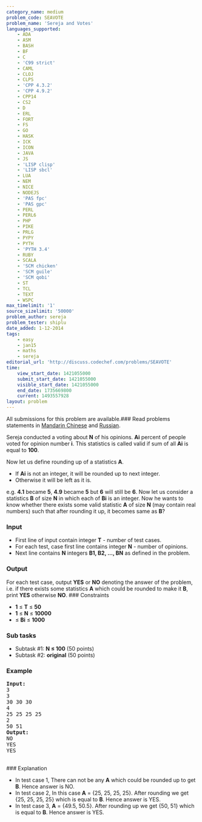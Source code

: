 ```yaml
---
category_name: medium
problem_code: SEAVOTE
problem_name: 'Sereja and Votes'
languages_supported:
    - ADA
    - ASM
    - BASH
    - BF
    - C
    - 'C99 strict'
    - CAML
    - CLOJ
    - CLPS
    - 'CPP 4.3.2'
    - 'CPP 4.9.2'
    - CPP14
    - CS2
    - D
    - ERL
    - FORT
    - FS
    - GO
    - HASK
    - ICK
    - ICON
    - JAVA
    - JS
    - 'LISP clisp'
    - 'LISP sbcl'
    - LUA
    - NEM
    - NICE
    - NODEJS
    - 'PAS fpc'
    - 'PAS gpc'
    - PERL
    - PERL6
    - PHP
    - PIKE
    - PRLG
    - PYPY
    - PYTH
    - 'PYTH 3.4'
    - RUBY
    - SCALA
    - 'SCM chicken'
    - 'SCM guile'
    - 'SCM qobi'
    - ST
    - TCL
    - TEXT
    - WSPC
max_timelimit: '1'
source_sizelimit: '50000'
problem_author: sereja
problem_tester: shiplu
date_added: 1-12-2014
tags:
    - easy
    - jan15
    - maths
    - sereja
editorial_url: 'http://discuss.codechef.com/problems/SEAVOTE'
time:
    view_start_date: 1421055000
    submit_start_date: 1421055000
    visible_start_date: 1421055000
    end_date: 1735669800
    current: 1493557928
layout: problem
---
```

All submissions for this problem are available.###  Read problems statements in [Mandarin Chinese](http://www.codechef.com/download/translated/JAN15/mandarin/SEAVOTE.pdf) and [Russian](http://www.codechef.com/download/translated/JAN15/russian/SEAVOTE.pdf).

Sereja conducted a voting about **N** of his opinions. **Ai** percent of people voted for opinion number **i**. This statistics is called valid if sum of all **Ai** is equal to **100**.

Now let us define rounding up of a statistics **A**.

- If **Ai** is not an integer, it will be rounded up to next integer.
- Otherwise it will be left as it is.

e.g. **4.1** became **5**, **4.9** became **5** but **6** will still be **6**. Now let us consider a statistics **B** of size **N** in which each of **Bi** is an integer. Now he wants to know whether there exists some valid statistic **A** of size **N** (may contain real numbers) such that after rounding it up, it becomes same as **B**?

### Input

- First line of input contain integer **T** - number of test cases.
- For each test, case first line contains integer **N** - number of opinions.
- Next line contains **N** integers **B1, B2, ..., BN** as defined in the problem.

### Output

For each test case, output **YES** or **NO** denoting the answer of the problem, i.e. if there exists some statistics **A** which could be rounded to make it **B**, print **YES** otherwise **NO**. ### Constraints

- **1** ≤ **T** ≤ **50**
- **1** ≤ **N** ≤ **10000**
- ≤ **Bi** ≤ **1000**

### Sub tasks

- Subtask #1: **N ≤ 100** (50 points)
- Subtask #2: **original** (50 points)

### Example

<pre><b>Input:</b>
3
3
30 30 30
4
25 25 25 25
2
50 51
<b>Output:</b>
NO
YES
YES

</pre>### Explanation
- In test case 1, There can not be any **A** which could be rounded up to get **B**. Hence answer is NO.
- In test case 2, In this case **A** = {25, 25, 25, 25}. After rounding we get {25, 25, 25, 25} which is equal to **B**. Hence answer is YES.
- In test case 3, **A** = {49.5, 50.5}. After rounding up we get {50, 51} which is equal to **B**. Hence answer is YES.
